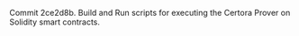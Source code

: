 Commit 2ce2d8b.                    Build and Run scripts for executing the Certora Prover on Solidity smart contracts.
